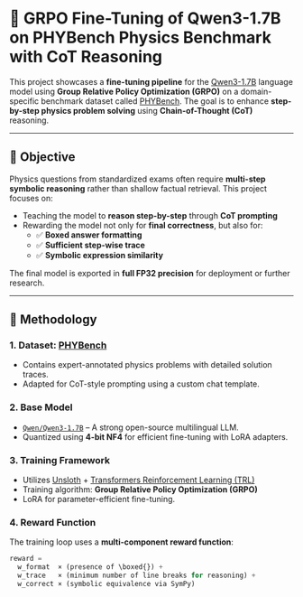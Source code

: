 # 🔬 GRPO Fine-Tuning of Qwen3-1.7B on PHYBench Physics Benchmark with CoT Reasoning

This project showcases a **fine-tuning pipeline** for the [Qwen3-1.7B](https://huggingface.co/Qwen/Qwen3-1.7B) language model using **Group Relative Policy Optimization (GRPO)** on a domain-specific benchmark dataset called [PHYBench](https://huggingface.co/datasets/Eureka-Lab/PHYBench). The goal is to enhance **step-by-step physics problem solving** using **Chain-of-Thought (CoT)** reasoning.

---

## 🚀 Objective

Physics questions from standardized exams often require **multi-step symbolic reasoning** rather than shallow factual retrieval. This project focuses on:

- Teaching the model to **reason step-by-step** through **CoT prompting**
- Rewarding the model not only for **final correctness**, but also for:
  - ✅ **Boxed answer formatting**
  - ✅ **Sufficient step-wise trace**
  - ✅ **Symbolic expression similarity**

The final model is exported in **full FP32 precision** for deployment or further research.

---

## 🧠 Methodology

### 1. Dataset: [PHYBench](https://huggingface.co/datasets/Eureka-Lab/PHYBench)

- Contains expert-annotated physics problems with detailed solution traces.
- Adapted for CoT-style prompting using a custom chat template.

### 2. Base Model

- [`Qwen/Qwen3-1.7B`](https://huggingface.co/Qwen/Qwen3-1.7B) – A strong open-source multilingual LLM.
- Quantized using **4-bit NF4** for efficient fine-tuning with LoRA adapters.

### 3. Training Framework

- Utilizes [Unsloth](https://github.com/unslothai/unsloth) + [Transformers Reinforcement Learning (TRL)](https://github.com/huggingface/trl)
- Training algorithm: **Group Relative Policy Optimization (GRPO)**
- LoRA for parameter-efficient fine-tuning.

### 4. Reward Function

The training loop uses a **multi-component reward function**:

```python
reward = 
  w_format  × (presence of \boxed{}) +
  w_trace   × (minimum number of line breaks for reasoning) +
  w_correct × (symbolic equivalence via SymPy)
